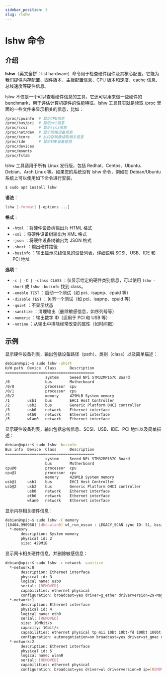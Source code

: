 ```yaml
---
sidebar_position: 3
slug: /lshw
---
```


# lshw 命令



## 介绍

**lshw**（英文全拼：list hardware）命令用于检查硬件组件及其核心配置。它能为我们提供内存配置、固件版本、主板配置信息、CPU 版本和速度、cache 信息、总线速度等硬件信息。

lshw 不仅是一个可以查看硬件信息的工具，它还可以用来做一些硬件的 benchmark，用于评估计算机硬件的性能特征。lshw 工具其实就是读取 /proc 里面的一些文件来显示相关的信息，比如：

```bash
/proc/cpuinfo  # 显示CPU信息
/proc/bus/pci  # 显示pci信息
/proc/scsi     # 显示scsi信息
/proc/net/dev  # 显示网络设备信息
/proc/kcore    # 从内存映像读取相关信息
/proc/ide      # 显示IDE设备信息
/proc/devices
/proc/mounts
/proc/fstab
```

lshw 工具适用于所有 Linux 发行版，包括 Redhat、Centos、Ubuntu、Debian、Arch Linux 等。如果您的系统没有 lshw 命令，例如在 Debian/Ubuntu 系统上可以使用如下命令进行安装。

```bash
$ sudo apt install lshw
```

**语法**：

```bash
lshw [-format] [-options ...]
```

**格式**：

- `-html` ：将硬件设备树输出为 HTML 格式
- `-xml` ：将硬件设备树输出为 XML 格式
- `-json` ：将硬件设备树输出为 JSON 格式
- `-short` ：输出硬件路径
- `-businfo` ：输出显示总线信息的设备列表，详细说明 SCSI、USB、IDE 和 PCI 地址

**选项**：

- `-c | -C | -class CLASS` ：仅显示给定的硬件类别信息，可以使用 `lshw -short` 或 `lshw -businfo` 找到 class。
- `-enable TEST` ：启动一个测试（如 pci、isapnp、cpuid 等）
- `-disable TEST` ：关闭一个测试（如 pci、isapnp、cpuid 等）
- `-quiet` ：不显示状态
- `-sanitize` ：清理输出（删除敏感信息，如序列号等）
- `-numeric` ：输出数字 ID（适用于 PCI 和 USB 等）
- `-notime` ：从输出中排除经常改变的属性（如时间戳）



## 示例

显示硬件设备列表，输出包括设备路径（path）、类别（class）以及简单描述：

```bash
debian@npi:~$ sudo lshw -short
H/W path  Device  Class      Description
========================================
                  system     Seeed NPi STM32MP157C Board
/0                bus        Motherboard
/0/0              processor  cpu
/0/1              processor  cpu
/0/2              memory     429MiB System memory
/1        usb1    bus        EHCI Host Controller
/2        usb2    bus        Generic Platform OHCI controller
/3        usb0    network    Ethernet interface
/4        eth0    network    Ethernet interface
/5        wlan0   network    Ethernet interface
```

显示硬件设备列表，输出包括总线信息、SCSI、USB、IDE、PCI 地址以及简单描述：

```bash
debian@npi:~$ sudo lshw -businfo
Bus info  Device  Class      Description
========================================
                  system     Seeed NPi STM32MP157C Board
                  bus        Motherboard
cpu@0             processor  cpu
cpu@1             processor  cpu
                  memory     429MiB System memory
usb@1     usb1    bus        EHCI Host Controller
usb@2     usb2    bus        Generic Platform OHCI controller
          usb0    network    Ethernet interface
          eth0    network    Ethernet interface
          wlan0   network    Ethernet interface
```

显示内存相关硬件信息：

```bash
debian@npi:~$ sudo lshw -C memory
[10404.990958] [dhd-wlan0] wl_run_escan : LEGACY_SCAN sync ID: 51, bssidx: 0
  *-memory
       description: System memory
       physical id: 2
       size: 429MiB
```

显示网卡相关硬件信息，并删除敏感信息：

```bash
debian@npi:~$ sudo lshw -c network -sanitize
  *-network:0
       description: Ethernet interface
       physical id: 3
       logical name: usb0
       serial: [REMOVED]
       capabilities: ethernet physical
       configuration: broadcast=yes driver=g_ether driverversion=29-May-2008 firmware=49000000.usb-otg ip=[REMOVED] link=no multicast=yes
  *-network:1
       description: Ethernet interface
       physical id: 4
       logical name: eth0
       serial: [REMOVED]
       size: 10Mbit/s
       capacity: 1Gbit/s
       capabilities: ethernet physical tp mii 10bt 10bt-fd 100bt 100bt-fd 1000bt 1000bt-fd autonegotiation
       configuration: autonegotiation=on broadcast=yes driver=st_gmac driverversion=Jan_2016 duplex=half link=no multicast=yes port=MII speed=10Mbit/s
  *-network:2
       description: Ethernet interface
       physical id: 5
       logical name: wlan0
       serial: [REMOVED]
       capabilities: ethernet physical
       configuration: broadcast=yes driver=wl driverversion=0 ip=[REMOVED] multicast=yes
```

